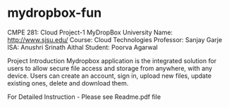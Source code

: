 # mydropbox-fun

CMPE 281: Cloud Project-1 MyDropBox
University Name: http://www.sjsu.edu/
Course: Cloud Technologies
Professor: Sanjay Garje
ISA: Anushri Srinath Aithal
Student: Poorva Agarwal

Project Introduction 
Mydropbox application is the integrated solution for users to allow secure file access and
storage from anywhere, with any device. Users can create an account, sign in, upload new files,
update existing ones, delete and download them.

For Detailed Instruction - Please see Readme.pdf file
